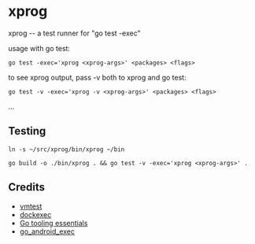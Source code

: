 # xprog

xprog -- a test runner for "go test -exec"

usage with go test:

    go test -exec='xprog <xprog-args>' <packages> <flags>

to see xprog output, pass -v both to xprog and go test:

    go test -v -exec='xprog -v <xprog-args>' <packages> <flags>


...


## Testing

    ln -s ~/src/xprog/bin/xprog ~/bin

    go build -o ./bin/xprog . && go test -v -exec='xprog <xprog-args>' .


## Credits

- [vmtest](https://github.com/anatol/vmtest)
- [dockexec](https://github.com/mvdan/dockexec)
- [Go tooling essentials](https://rakyll.org/go-tool-flags/)
- [go_android_exec](https://github.com/golang/go/blob/master/misc/android/go_android_exec.go)
